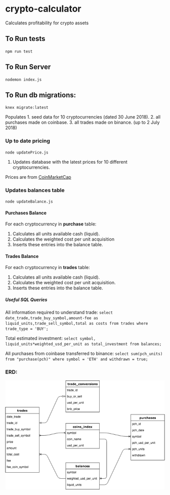 # crypto-calculator
Calculates profitability for crypto assets

## To Run tests
`npm run test`

## To Run Server
`nodemon index.js`

## To Run db migrations:
`knex migrate:latest`

Populates 1. seed data for 10 cryptocurrencies (dated 30 June 2018).
          2. all purchases made on coinbase.
          3. all trades made on binance.  (up to 2 July 2018)

### Up to date pricing
`node updatePrice.js`

1. Updates database with the latest prices for 10 different cryptocurrencies.

Prices are from [CoinMarketCap](https://coinmarketcap.com/)

### Updates balances table
`node updateBalance.js`

#### Purchases Balance
For each cryptocurrency in __purchase__ table:
1. Calculates all units available cash (liquid).
2. Calculates the weighted cost per unit acquisition
3. Inserts these entries into the balance table.

#### Trades Balance
For each cryptocurrency in __trades__ table:
1. Calculates all units available cash (liquid).
2. Calculates the weighted cost per unit acquisition.
3. Inserts these entries into the balance table.

##### Useful SQL Queries
All information required to understand trade:
`select date_trade,trade_buy_symbol,amount-fee as liquid_units,trade_sell_symbol,total as costs from trades
where trade_type = 'BUY';`

Total estimated investment:
`select symbol, liquid_units*weighted_usd_per_unit as total_investment from balances;`

All purchases from coinbase transferred to binance:
`select sum(pch_units) from "purchase(pch)"
 where symbol = 'ETH' and withdrawn = true;`

### ERD:

![alt text][erd]

[erd]: https://github.com/Jbays/crypto-calculator/blob/18_updateErd/assets/crypto-calculator-erd.png
